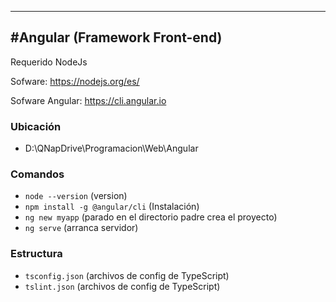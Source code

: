 
-----------------------
#Angular (Framework Front-end)
----------------------
Requerido NodeJs

Sofware: https://nodejs.org/es/

Sofware Angular: https://cli.angular.io

### Ubicación
- D:\QNapDrive\Programacion\Web\Angular

### Comandos

- `node --version` (version)
- `npm install -g @angular/cli` (Instalación)
- `ng new myapp` (parado en el directorio padre crea el proyecto)
- `ng serve` (arranca servidor)
 
### Estructura
- `tsconfig.json` (archivos de config de TypeScript)
- `tslint.json` (archivos de config de TypeScript)
